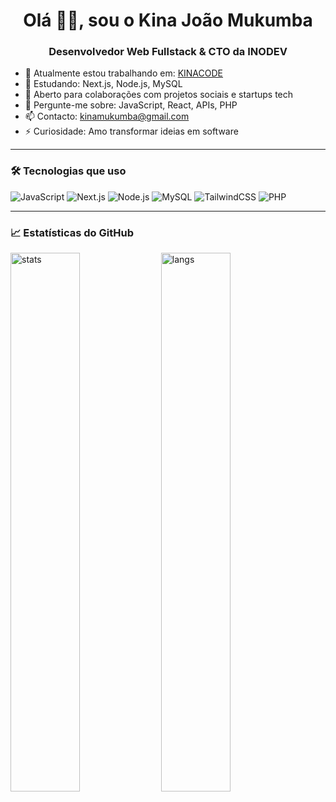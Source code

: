 <h1 align="center">Olá 👋🏾, sou o Kina João Mukumba</h1>
<h3 align="center">Desenvolvedor Web Fullstack & CTO da INODEV</h3>

- 🔭 Atualmente estou trabalhando em: [KINACODE](https://kinacode.it.ao)
- 🌱 Estudando: Next.js, Node.js, MySQL
- 👯 Aberto para colaborações com projetos sociais e startups tech
- 💬 Pergunte-me sobre: JavaScript, React, APIs, PHP
- 📫 Contacto: [kinamukumba@gmail.com](mailto:kinamukumba@gmail.com)
- ⚡ Curiosidade: Amo transformar ideias em software

---

### 🛠️ Tecnologias que uso
![JavaScript](https://img.shields.io/badge/-JavaScript-black?style=flat-square&logo=javascript)
![Next.js](https://img.shields.io/badge/-Next.js-black?style=flat-square&logo=next.js)
![Node.js](https://img.shields.io/badge/-Node.js-black?style=flat-square&logo=node.js)
![MySQL](https://img.shields.io/badge/-MySQL-black?style=flat-square&logo=mysql)
![TailwindCSS](https://img.shields.io/badge/-TailwindCSS-black?style=flat-square&logo=tailwind-css)
![PHP](https://img.shields.io/badge/-PHP-black?style=flat-square&logo=php)

---

### 📈 Estatísticas do GitHub

<p align="left">
  <img src="https://github-readme-stats.vercel.app/api?username=kinamukumba&show_icons=true&theme=tokyonight" alt="stats" width="47%"/>
  <img src="https://github-readme-stats.vercel.app/api/top-langs/?username=kinamukumba&layout=compact&theme=tokyonight" alt="langs" width="47%"/>
</p>
